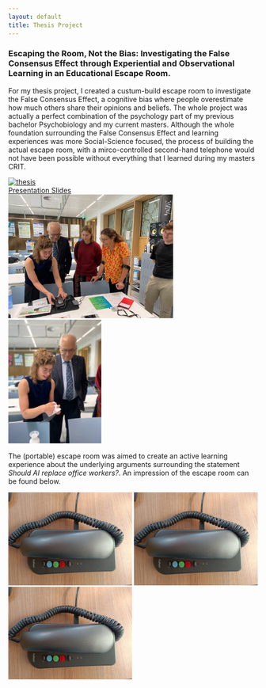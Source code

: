 ```yaml
---
layout: default
title: Thesis Project
---
```


<h3>Escaping the Room, Not the Bias: Investigating the False Consensus Effect through Experiential and Observational Learning in an Educational Escape Room.</h3>

For my thesis project, I created a custum-build escape room to investigate the False Consensus Effect, a cognitive bias where people overestimate how much others share their opinions and beliefs. The whole project was actually a perfect combination of the psychology part of my previous bachelor Psychobiology and my current masters. Although the whole foundation surrounding the False Consensus Effect and learning experiences was more Social-Science focused, the process of building the actual escape room, with a mirco-controlled second-hand telephone would not have been possible without everything that I learned during my masters CRIT. 

<div project-wrapper>
    <a href="docs/thesis_presentation.pdf" class="image-overlay-link">
        <div class="image-overlay-container">
            <img class="projects-square" src="/portfolio/images/present.jpg" alt="thesis">
            <div class="overlay-text">Presentation Slides</div>
        </div>
    </a>
    <img src="images/escape2.jpg" width= "333" heigth="250" alt="tel">
    <img src="images/escape3.jpg" width="188" heigth="250" alt="tel">
</div>

The (portable) escape room was aimed to create an active learning experience about the underlying arguments surrounding the statement *Should AI replace office workers?*. An impression of the escape room can be found below. 

<img src="images/telephone.jpeg" width= "250" heigth="250" alt="tel">
<img src="images/telephone.jpeg" width= "250" heigth="250" alt="tel">
<img src="images/telephone.jpeg" width= "250" heigth="250" alt="tel">